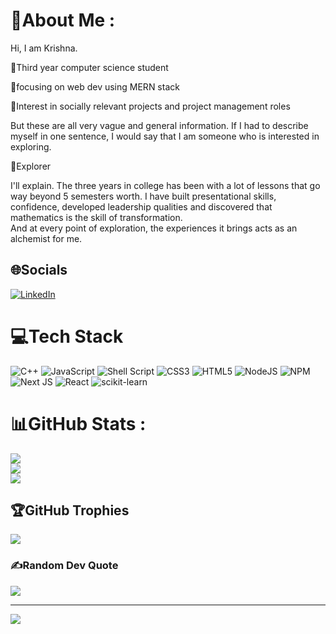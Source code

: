 # 💫About Me :
Hi, I am Krishna. 

📘Third year computer science student 

🌿focusing on web dev using MERN stack

🐾Interest in socially relevant projects and project management roles 

But these are all very vague and general information. If I had to describe myself in  one sentence, I would say that I am someone who is interested in exploring.

🔎Explorer

I'll explain. 
The three years in college has been with a lot of lessons that go way beyond 5 semesters worth. I have built presentational skills, confidence, developed leadership qualities and discovered that mathematics is the skill of transformation.  
And at every point of exploration, the experiences it brings acts as an alchemist for me. 

## 🌐Socials
[![LinkedIn](https://img.shields.io/badge/LinkedIn-%230077B5.svg?logo=linkedin&logoColor=white)](https://linkedin.com/in/https://www.linkedin.com/in/krishna-sreekumar-6180812b7/) 

# 💻Tech Stack
![C++](https://img.shields.io/badge/c++-%2300599C.svg?style=for-the-badge&logo=c%2B%2B&logoColor=white) ![JavaScript](https://img.shields.io/badge/javascript-%23323330.svg?style=for-the-badge&logo=javascript&logoColor=%23F7DF1E) ![Shell Script](https://img.shields.io/badge/shell_script-%23121011.svg?style=for-the-badge&logo=gnu-bash&logoColor=white) ![CSS3](https://img.shields.io/badge/css3-%231572B6.svg?style=for-the-badge&logo=css3&logoColor=white) ![HTML5](https://img.shields.io/badge/html5-%23E34F26.svg?style=for-the-badge&logo=html5&logoColor=white) ![NodeJS](https://img.shields.io/badge/node.js-6DA55F?style=for-the-badge&logo=node.js&logoColor=white) ![NPM](https://img.shields.io/badge/NPM-%23000000.svg?style=for-the-badge&logo=npm&logoColor=white) ![Next JS](https://img.shields.io/badge/Next-black?style=for-the-badge&logo=next.js&logoColor=white) ![React](https://img.shields.io/badge/react-%2320232a.svg?style=for-the-badge&logo=react&logoColor=%2361DAFB) ![scikit-learn](https://img.shields.io/badge/scikit--learn-%23F7931E.svg?style=for-the-badge&logo=scikit-learn&logoColor=white)
# 📊GitHub Stats :
![](https://github-readme-stats.vercel.app/api?username=IKrishnaSreekumar&theme=radical&hide_border=false&include_all_commits=false&count_private=false)<br/>
![](https://github-readme-streak-stats.herokuapp.com/?user=IKrishnaSreekumar&theme=radical&hide_border=false)<br/>
![](https://github-readme-stats.vercel.app/api/top-langs/?username=IKrishnaSreekumar&theme=radical&hide_border=false&include_all_commits=false&count_private=false&layout=compact)

## 🏆GitHub Trophies
![](https://github-trophies.vercel.app/?username=IKrishnaSreekumar&theme=monokai&no-frame=false&no-bg=true&margin-w=4)

### ✍️Random Dev Quote
![](https://quotes-github-readme.vercel.app/api?type=horizontal&theme=dark)

---
[![](https://visitcount.itsvg.in/api?id=IKrishnaSreekumar&icon=0&color=0)](https://visitcount.itsvg.in)
